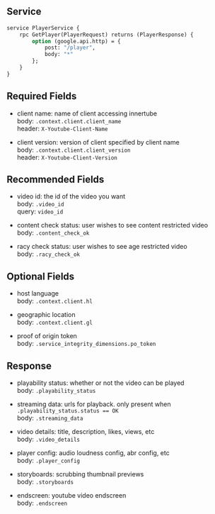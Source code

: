 ## Service

```protobuf
service PlayerService {
	rpc GetPlayer(PlayerRequest) returns (PlayerResponse) {
		option (google.api.http) = {
			post: "/player",
			body: "*"
		};
	}
}
```

## Required Fields

- client name: name of client accessing innertube<br>
  body: `.context.client.client_name`<br>
  header: `X-Youtube-Client-Name`

- client version: version of client specified by client name<br>
  body: `.context.client.client_version`<br>
  header: `X-Youtube-Client-Version`

## Recommended Fields

- video id: the id of the video you want<br>
  body: `.video_id`<br>
  query: `video_id`

- content check status: user wishes to see content restricted video<br>
  body: `.content_check_ok`

- racy check status: user wishes to see age restricted video<br>
  body: `.racy_check_ok`

## Optional Fields

- host language<br>
  body: `.context.client.hl`

- geographic location<br>
  body: `.context.client.gl`

- proof of origin token<br>
  body: `.service_integrity_dimensions.po_token`

## Response

- playability status: whether or not the video can be played<br>
  body: `.playability_status`

- streaming data: urls for playback. only present when `.playability_status.status == OK`<br>
  body: `.streaming_data`

- video details: title, description, likes, views, etc<br>
  body: `.video_details`

- player config: audio loudness config, abr config, etc<br>
  body: `.player_config`

- storyboards: scrubbing thumbnail previews<br>
  body: `.storyboards`

- endscreen: youtube video endscreen<br>
  body: `.endscreen`
